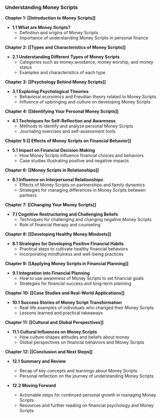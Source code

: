 ### Understanding Money Scripts

**Chapter 1: [[Introduction to Money Scripts]]**
- **1.1 What are Money Scripts?**
  - Definition and origins of Money Scripts
  - Importance of understanding Money Scripts in personal finance

**Chapter 2: [[Types and Characteristics of Money Scripts]]**
- **2.1 Understanding Different Types of Money Scripts**
  - Categories such as money avoidance, money worship, and money status
  - Examples and characteristics of each type

**Chapter 3: [[Psychology Behind Money Scripts]]**
- **3.1 Exploring Psychological Theories**
  - Behavioral economics and Freudian theory related to Money Scripts
  - Influence of upbringing and culture on developing Money Scripts

**Chapter 4: [[Identifying Your Personal Money Scripts]]**
- **4.1 Techniques for Self-Reflection and Awareness**
  - Methods to identify and analyze personal Money Scripts
  - Journaling exercises and self-assessment tools

**Chapter 5:[[ Effects of Money Scripts on Financial Behavior]]**
- **5.1 Impact on Financial Decision Making**
  - How Money Scripts influence financial choices and behaviors
  - Case studies illustrating positive and negative impacts

**Chapter 6: [[Money Scripts in Relationships]]**
- **6.1 Influence on Interpersonal Relationships**
  - Effects of Money Scripts on partnerships and family dynamics
  - Strategies for managing differences in Money Scripts between partners

**Chapter 7: [[Changing Your Money Scripts]]**
- **7.1 Cognitive Restructuring and Challenging Beliefs**
  - Techniques for challenging and changing negative Money Scripts
  - Role of financial therapy and counseling

**Chapter 8: [[Developing Healthy Money Mindsets]]**
- **8.1 Strategies for Developing Positive Financial Habits**
  - Practical steps to cultivate healthy financial behaviors
  - Incorporating mindfulness and well-being practices

**Chapter 9: [[Applying Money Scripts in Financial Planning]]**
- **9.1 Integration into Financial Planning**
  - How to use awareness of Money Scripts to set financial goals
  - Strategies for financial success and long-term planning

**Chapter 10: [[Case Studies and Real-World Applications]]**
- **10.1 Success Stories of Money Script Transformation**
  - Real-life examples of individuals who changed their Money Scripts
  - Lessons learned and practical takeaways

**Chapter 11: [[Cultural and Global Perspectives]]**
- **11.1 Cultural Influences on Money Scripts**
  - How culture shapes attitudes and beliefs about money
  - Global perspectives on financial behaviors and Money Scripts

**Chapter 12: [[Conclusion and Next Steps]]**
- **12.1 Summary and Review**
  - Recap of key concepts and learnings about Money Scripts
  - Personal reflection on the journey of understanding Money Scripts

- **12.2 Moving Forward**
  - Actionable steps for continued personal growth in managing Money Scripts
  - Resources and further reading on financial psychology and Money Scripts